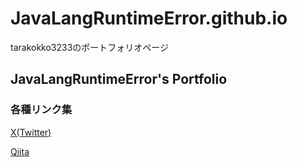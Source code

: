 # JavaLangRuntimeError.github.io
tarakokko3233のポートフォリオページ

## JavaLangRuntimeError's Portfolio

### 各種リンク集
[X(Twitter)](https://twitter.com/JavaLangRuntime)

[Qiita](https://qiita.com/JavaLangRuntimeError)
